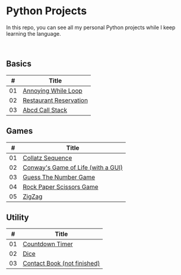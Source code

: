 # Python Projects

In this repo, you can see all my personal Python projects while I keep learning the language.

<br />

## Basics
| # |    Title    |
|---| ----------- |
|01| [Annoying While Loop](./Projects/Basics/AnnoyingWhileLoop.py) 
|02| [Restaurant Reservation](./Projects/Basics/RestaurantInput.py) 
|03| [Abcd Call Stack](./Projects/AbcdCallStack.py)


## Games
| # |    Title    |
|---| ----------- |
|01| [Collatz Sequence](./Projects/Games/CollatzSequence.py)
|02| [Conway's Game of Life (with a GUI)](./Projects/Games/ConwayGame.py) 
|03| [Guess The Number Game](./Projects/Games/GuessNumber.py) 
|04| [Rock Paper Scissors Game](./Projects/Games/RockPaperScissors.py) 
|05| [ZigZag](./Projects/Games/Zigzag.py)



## Utility
| # |    Title    |
|---| ----------- |
|01| [Countdown Timer](./Projects/Utility/CountDownTimer.py) 
|02| [Dice](./Projects/Utility/Dice.py) 
|03| [Contact Book (not finished)](./Projects/Utility/ContactBook.py) 